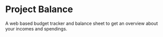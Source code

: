 # Project Balance
A web based budget tracker and balance sheet to get an overview about your incomes and spendings.
